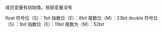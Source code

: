 成员变量有初始值，局部变量没有

float
符号位（S）：1bit	指数位（E）：8bit	尾数位（M）：23bit
double
符号位（S）：1bit	指数位（E）：11bit	尾数为（M）：52bit